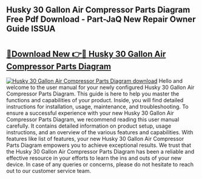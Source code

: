 ## Husky 30 Gallon Air Compressor Parts Diagram Free Pdf Download - Part-JaQ New Repair Owner Guide ISSUA

# <h2><a href="http://dfqc3a.blite.top/?on=Husky+30+Gallon+Air+Compressor+Parts+Diagram">🔗Download New 👉🔴 Husky 30 Gallon Air Compressor Parts Diagram</a></h2>

[![Husky 30 Gallon Air Compressor Parts Diagram download](https://i.imgur.com/lujVjoI.png)](http://dfqc3a.blite.top/?on=Husky+30+Gallon+Air+Compressor+Parts+Diagram)
Hello and welcome to the user manual for your newly configured Husky 30 Gallon Air Compressor Parts Diagram. This guide is here to help you master the functions and capabilities of your product. Inside, you will find detailed instructions for installation, usage, maintenance, and troubleshooting. To ensure a successful experience with your new Husky 30 Gallon Air Compressor Parts Diagram, we recommend reading this user manual carefully. It contains detailed information on product setup, usage instructions, and an overview of the various features and capabilities. With features like list of features, your new Husky 30 Gallon Air Compressor Parts Diagram empowers you to achieve exceptional results. We trust that the Husky 30 Gallon Air Compressor Parts Diagram has been a reliable and effective resource in your efforts to learn the ins and outs of your new device. In case of any queries or concerns, please do not hesitate to reach out to our customer service team.
